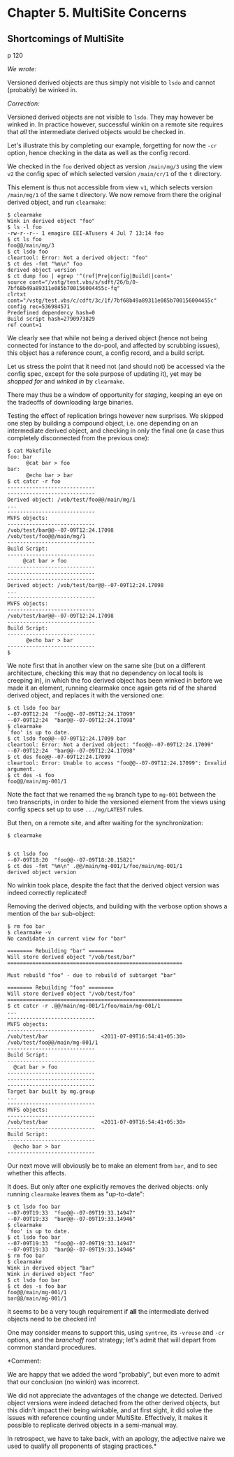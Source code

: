 # Chapter 5. MultiSite Concerns

## Shortcomings of MultiSite

p 120

*We wrote:*

Versioned derived objects are thus simply not visible to `lsdo` and cannot (probably) be winked in.

*Correction:*

Versioned derived objects are not visible to `lsdo`. They may however be winked in. In practice however, successful winkin on a remote site requires that _all_ the intermediate derived objects would be checked in.

Let's illustrate this by completing our example, forgetting for now the `-cr` option, hence checking in the data as well as the config record.

We checked in the `foo` derived object as version `/main/mg/3` using the view `v2` the config spec of which selected version `/main/cr/1` of the `t` directory.

This element is thus not accessible from view `v1`, which selects version `/main/mg/1` of the same t directory.
We now remove from there the original derived object, and run `clearmake`:

```
$ clearmake
Wink in derived object "foo"
$ ls -l foo
-rw-r--r-- 1 emagiro EEI-ATusers 4 Jul 7 13:14 foo
$ ct ls foo
foo@@/main/mg/3
$ ct lsdo foo
cleartool: Error: Not a derived object: "foo"
$ ct des -fmt "%m\n" foo
derived object version
$ ct dump foo | egrep '^(ref|Pre|config|Build)|cont='
source cont="/vstg/test.vbs/s/sdft/26/b/0-7bf68b49a89311e085b700156004455c-fq"
clrtxt cont="/vstg/test.vbs/c/cdft/3c/1f/7bf68b49a89311e085b700156004455c"
config rec=536984571
Predefined dependency hash=0
Build script hash=2790973829
ref count=1
```
We clearly see that while not being a derived object (hence not being connected for instance to the do-pool, and affected by scrubbing issues), this object has a reference count, a config record, and a build script.

Let us stress the point that it need not (and should not) be accessed via the config spec, except for the sole purpose of updating it), yet may be _shopped for_ and _winked in_ by `clearmake`.

There may thus be a window of opportunity for _staging_, keeping an eye on the tradeoffs of downloading large binaries.

Testing the effect of replication brings however new surprises. We skipped one step by building a compound object, i.e. one depending on an intermediate derived object, and checking in only the final one (a case thus completely disconnected from the previous one):
```
$ cat Makefile
foo: bar
      @cat bar > foo
bar:
      @echo bar > bar
$ ct catcr -r foo
----------------------------
----------------------------
Derived object: /vob/test/foo@@/main/mg/1
...
----------------------------
MVFS objects:
----------------------------
/vob/test/bar@@--07-09T12:24.17098
/vob/test/foo@@/main/mg/1
----------------------------
Build Script:
----------------------------
     @cat bar > foo
----------------------------
----------------------------
----------------------------
Derived object: /vob/test/bar@@--07-09T12:24.17098
...
----------------------------
MVFS objects:
----------------------------
/vob/test/bar@@--07-09T12:24.17098
----------------------------
Build Script:
----------------------------
      @echo bar > bar
----------------------------
$ 
```
We note first that in another view on the same site (but on a different architecture, checking this way that no dependency on local tools is creeping in), in which the foo derived object has been winked in before we made it an element, running clearmake once again gets rid of the shared derived object, and replaces it with the versioned one:
```
$ ct lsdo foo bar
--07-09T12:24  "foo@@--07-09T12:24.17099"
--07-09T12:24  "bar@@--07-09T12:24.17098"
$ clearmake
`foo' is up to date.
$ ct lsdo foo@@--07-09T12:24.17099 bar
cleartool: Error: Not a derived object: "foo@@--07-09T12:24.17099"
--07-09T12:24  "bar@@--07-09T12:24.17098"
$ ct des foo@@--07-09T12:24.17099 
cleartool: Error: Unable to access "foo@@--07-09T12:24.17099": Invalid argument.
$ ct des -s foo
foo@@/main/mg-001/1
```
Note the fact that we renamed the `mg` branch type to `mg-001` between the two transcripts, in order to hide the versioned element from the views using config specs set up to use `.../mg/LATEST` rules.

But then, on a remote site, and after waiting for the synchronization:
```
$ clearmake


$ ct lsdo foo
--07-09T18:20  "foo@@--07-09T18:20.15821"
$ ct des -fmt "%m\n" .@@/main/mg-001/1/foo/main/mg-001/1
derived object version
```
No winkin took place, despite the fact that the derived object version was indeed correctly replicated!

Removing the derived objects, and building with the verbose option shows a mention of the `bar` sub-object:
```
$ rm foo bar
$ clearmake -v
No candidate in current view for "bar"

======== Rebuilding "bar" ========
Will store derived object "/vob/test/bar"
========================================================

Must rebuild "foo" - due to rebuild of subtarget "bar"

======== Rebuilding "foo" ========
Will store derived object "/vob/test/foo"
========================================================
$ ct catcr -r .@@/main/mg-001/1/foo/main/mg-001/1
...
----------------------------
MVFS objects:
----------------------------
/vob/test/bar                 <2011-07-09T16:54:41+05:30>
/vob/test/foo@@/main/mg-001/1
----------------------------
Build Script:
----------------------------
  @cat bar > foo
----------------------------
----------------------------
----------------------------
Target bar built by mg.group
...
----------------------------
MVFS objects:
----------------------------
/vob/test/bar                 <2011-07-09T16:54:41+05:30>
----------------------------
Build Script:
----------------------------
  @echo bar > bar
----------------------------
```
Our next move will obviously be to make an element from `bar`, and to see whether this affects.

It does. But only after one explicitly removes the derived objects: only running `clearmake` leaves them as "up-to-date":
```
$ ct lsdo foo bar
--07-09T19:33  "foo@@--07-09T19:33.14947"
--07-09T19:33  "bar@@--07-09T19:33.14946"
$ clearmake
`foo' is up to date.
$ ct lsdo foo bar
--07-09T19:33  "foo@@--07-09T19:33.14947"
--07-09T19:33  "bar@@--07-09T19:33.14946"
$ rm foo bar
$ clearmake
Wink in derived object "bar"
Wink in derived object "foo"
$ ct lsdo foo bar
$ ct des -s foo bar
foo@@/main/mg-001/1
bar@@/main/mg-001/1
```
It seems to be a very tough requirement if **all** the intermediate derived objects need to be checked in!

One may consider means to support this, using `syntree`, its `-vreuse` and `-cr` options, and the _branchoff root_ strategy; let's admit that will depart from common standard procedures.

*Comment:

We are happy that we added the word "probably", but even more to admit that our conclusion (no winkin) was incorrect.

We did not appreciate the advantages of the change we detected. Derived object versions were indeed detached from the other derived objects, but this didn't impact their being winkable, and at first sight, it did solve the issues with reference counting under MultiSite. Effectively, it makes it possible to replicate derived objects in a semi-manual way.

In retrospect, we have to take back, with an apology, the adjective naive we used to qualify all proponents of staging practices.*